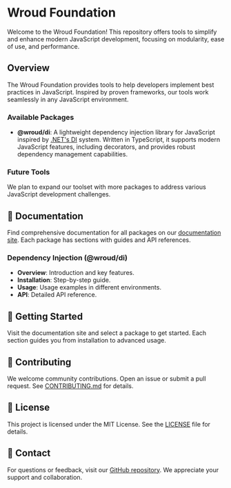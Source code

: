 # Wroud Foundation

Welcome to the Wroud Foundation! This repository offers tools to simplify and enhance modern JavaScript development, focusing on modularity, ease of use, and performance.

## Overview

The Wroud Foundation provides tools to help developers implement best practices in JavaScript. Inspired by proven frameworks, our tools work seamlessly in any JavaScript environment.

### Available Packages

- **@wroud/di**: A lightweight dependency injection library for JavaScript inspired by [.NET's DI](https://learn.microsoft.com/en-us/dotnet/core/extensions/dependency-injection) system. Written in TypeScript, it supports modern JavaScript features, including decorators, and provides robust dependency management capabilities.

### Future Tools

We plan to expand our toolset with more packages to address various JavaScript development challenges.

## 📖 Documentation

Find comprehensive documentation for all packages on our [documentation site](https://wroud.dev). Each package has sections with guides and API references.

### Dependency Injection (@wroud/di)

- **Overview**: Introduction and key features.
- **Installation**: Step-by-step guide.
- **Usage**: Usage examples in different environments.
- **API**: Detailed API reference.

## 🚀 Getting Started

Visit the documentation site and select a package to get started. Each section guides you from installation to advanced usage.

## 🤝 Contributing

We welcome community contributions. Open an issue or submit a pull request. See [CONTRIBUTING.md](CONTRIBUTING.md) for details.

## 📜 License

This project is licensed under the MIT License. See the [LICENSE](LICENSE) file for details.

## 💬 Contact

For questions or feedback, visit our [GitHub repository](https://github.com/wroud/foundation). We appreciate your support and collaboration.
